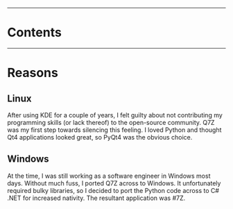 
---


# Contents #



---


# Reasons #

## Linux ##

After using KDE for a couple of years, I felt guilty about not contributing my programming skills (or lack thereof) to the open-source community.  Q7Z was my first step towards silencing this feeling.  I loved Python and thought Qt4 applications looked great, so PyQt4 was the obvious choice.

## Windows ##

At the time, I was still working as a software engineer in Windows most days.  Without much fuss, I ported Q7Z across to Windows.  It unfortunately required bulky libraries, so I decided to port the Python code across to C# .NET for increased nativity.  The resultant application was #7Z.